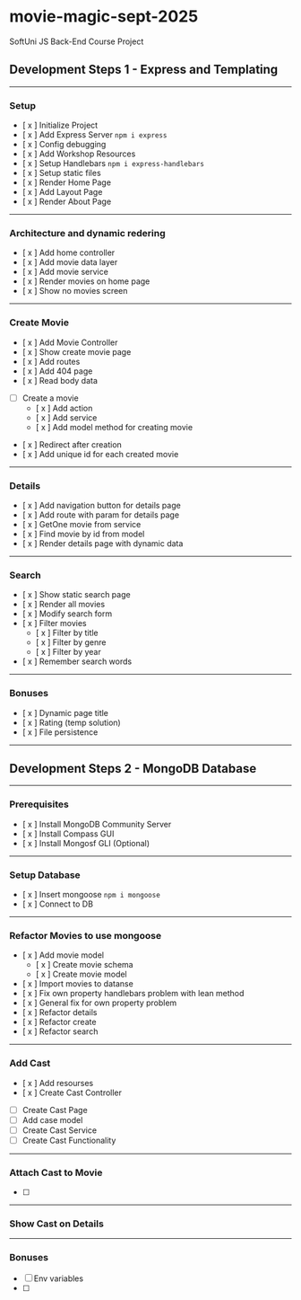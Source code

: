 # movie-magic-sept-2025
SoftUni JS Back-End Course Project

## Development Steps 1 - Express and Templating
---
### Setup
- [ x ] Initialize Project
- [ x ] Add Express Server  `npm i express`
- [ x ] Config debugging
- [ x ] Add Workshop Resources
- [ x ] Setup Handlebars `npm i express-handlebars`
- [ x ] Setup static files
- [ x ]  Render Home Page
- [ x ] Add Layout Page 
- [ x ] Render About Page
---
### Architecture and dynamic redering
- [ x ] Add home controller
- [ x ] Add movie data layer
- [ x ] Add movie service
- [ x ] Render movies on home page
- [ x ] Show no movies screen
---
### Create Movie
- [ x ] Add Movie Controller
- [ x ] Show create movie page
- [ x ] Add routes 
- [ x ] Add 404 page
- [ x ] Read body data
- [  ] Create a movie
  - [ x ] Add action
  - [ x ] Add service
  - [ x ] Add model method for creating movie
- [ x ] Redirect after creation
- [ x ] Add unique id for each created movie
---
### Details
- [ x ] Add navigation button for details page
- [ x ] Add route with param for details page
- [ x ] GetOne movie from service
- [ x ] Find movie by id from model
- [ x ] Render details page with dynamic data
---
### Search
- [ x ] Show static search page
- [ x ] Render all movies
- [ x ] Modify search form
- [ x ] Filter movies
   - [ x ] Filter by title
   - [ x ] Filter by genre
   - [ x ] Filter by year
- [ x ] Remember search words
---
### Bonuses
- [ x ] Dynamic page title
- [ x ] Rating (temp solution)
- [ x ] File persistence
---
## Development Steps 2 - MongoDB Database
---
### Prerequisites
- [ x ] Install MongoDB Community Server
- [ x ] Install Compass GUI
- [ x ] Install Mongosf GLI (Optional)
---
### Setup Database
- [ x ] Insert mongoose `npm i mongoose`
- [ x ] Connect to DB 
---
### Refactor Movies to use mongoose
- [ x ] Add movie model
   - [ x ] Create movie schema
   - [ x ] Create movie model
- [ x ] Import movies to datanse
- [ x ] Fix own property handlebars problem with lean method
- [ x ] General fix for own property problem
- [ x ] Refactor details
- [ x ] Refactor create
- [ x ] Refactor search
---
### Add Cast
- [ x ] Add resourses
- [ x ] Create Cast Controller
- [  ] Create Cast Page
- [  ] Add case model
- [  ] Create Cast Service
- [  ] Create Cast Functionality
---
### Attach Cast to Movie
- [  ]
---
### Show Cast on Details
---
### Bonuses
- [  ] Env variables
- [  ] 

